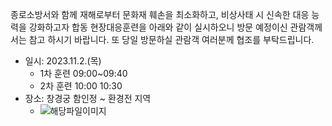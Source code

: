 종로소방서와 함께 재해로부터 문화재 훼손을 최소화하고, 비상사태 시 신속한 대응 능력을 강화하고자 합동 현장대응훈련을 아래와 같이 실시하오니 방문 예정이신 관람객께서는 참고 하시기 바랍니다. 또 당일 방문하실 관람객 여러분께 협조를 부탁드립니다.  
- 일시: 2023.11.2.(목)
  - 1차 훈련 09:00~09:40
  - 2차 훈련 10:00 10:30
- 장소: 창경궁 함인정 ~ 환경전 지역
  - ![해당파일이미지](https://cgg.cha.go.kr/agapp/cmm/fms/getImage.do?atchFileId=FILE_000000000140275&fileSn=1)